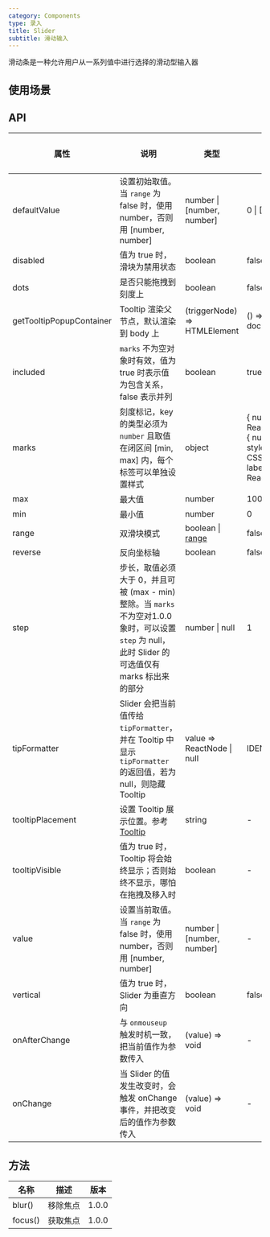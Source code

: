 ```yaml
---
category: Components
type: 录入
title: Slider
subtitle: 滑动输入
---
```


滑动条是一种允许用户从一系列值中进行选择的滑动型输入器
## 使用场景

## API

| 属性 | 说明 | 类型 | 默认值 | 可选值 | 版本 |
| --- | --- | --- | --- | --- | --- |
| defaultValue | 设置初始取值。当 `range` 为 false 时，使用 number，否则用 \[number, number] | number \| \[number, number] | 0 \| \[0, 0] |  | 1.0.0 |
| disabled | 值为 true 时，滑块为禁用状态 | boolean | false |  | 1.0.0 |
| dots | 是否只能拖拽到刻度上 | boolean | false |  | 1.0.0 |
| getTooltipPopupContainer | Tooltip 渲染父节点，默认渲染到 body 上 | (triggerNode) => HTMLElement | () => document.body |  | 1.0.0 |
| included | `marks` 不为空对象时有效，值为 true 时表示值为包含关系，false 表示并列 | boolean | true |  | 1.0.0 |
| marks | 刻度标记，key 的类型必须为 `number` 且取值在闭区间 \[min, max] 内，每个标签可以单独设置样式 | object | { number: ReactNode } or { number: { style: CSSProperties, label: ReactNode } } |  | 1.0.0 |
| max | 最大值 | number | 100 |  | 1.0.0 |
| min | 最小值 | number | 0 |  | 1.0.0 |
| range | 双滑块模式 | boolean \| [range](#range) | false |  | 1.0.0 |
| reverse | 反向坐标轴 | boolean | false |  | 1.0.0 |
| step | 步长，取值必须大于 0，并且可被 (max - min) 整除。当 `marks` 不为空对1.0.0象时，可以设置 `step` 为 null，此时 Slider 的可选值仅有 marks 标出来的部分 | number \| null | 1 |  | 1.0.0 |
| tipFormatter | Slider 会把当前值传给 `tipFormatter`，并在 Tooltip 中显示 `tipFormatter` 的返回值，若为 null，则隐藏 Tooltip | value => ReactNode \| null | IDENTITY |  | 1.0.0 |
| tooltipPlacement | 设置 Tooltip 展示位置。参考 [Tooltip](/components/tooltip/) | string | - |  | 1.0.0 |
| tooltipVisible | 值为 true 时，Tooltip 将会始终显示；否则始终不显示，哪怕在拖拽及移入时 | boolean | - |  | 1.0.0 |
| value | 设置当前取值。当 `range` 为 false 时，使用 number，否则用 \[number, number] | number \| \[number, number] | - |  | 1.0.0 |
| vertical | 值为 true 时，Slider 为垂直方向 | boolean | false |  | 1.0.0 |
| onAfterChange | 与 `onmouseup` 触发时机一致，把当前值作为参数传入 | (value) => void | - |  | 1.0.0 |
| onChange | 当 Slider 的值发生改变时，会触发 onChange 事件，并把改变后的值作为参数传入 | (value) => void | - |  | 1.0.0 |

## 方法

| 名称 | 描述 | 版本 |
| --- | --- | --- |
| blur() | 移除焦点 | 1.0.0 |
| focus() | 获取焦点 | 1.0.0 |